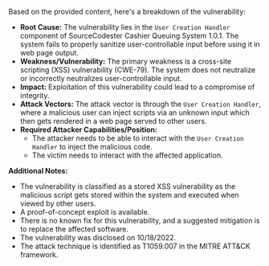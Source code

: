 Based on the provided content, here's a breakdown of the vulnerability:

*   **Root Cause:** The vulnerability lies in the `User Creation Handler` component of SourceCodester Cashier Queuing System 1.0.1. The system fails to properly sanitize user-controllable input before using it in web page output.
*   **Weakness/Vulnerability:** The primary weakness is a cross-site scripting (XSS) vulnerability (CWE-79). The system does not neutralize or incorrectly neutralizes user-controllable input.
*   **Impact:** Exploitation of this vulnerability could lead to a compromise of integrity.
*  **Attack Vectors:** The attack vector is through the `User Creation Handler`, where a malicious user can inject scripts via an unknown input which then gets rendered in a web page served to other users.
*   **Required Attacker Capabilities/Position:**
    *   The attacker needs to be able to interact with the `User Creation Handler` to inject the malicious code.
    *   The victim needs to interact with the affected application.

**Additional Notes:**
*   The vulnerability is classified as a stored XSS vulnerability as the malicious script gets stored within the system and executed when viewed by other users.
*   A proof-of-concept exploit is available.
*   There is no known fix for this vulnerability, and a suggested mitigation is to replace the affected software.
*   The vulnerability was disclosed on 10/18/2022.
*   The attack technique is identified as T1059.007 in the MITRE ATT&CK framework.